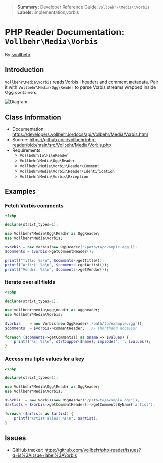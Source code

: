 > **Summary:** Developer Reference Guide: `Vollbehr\\Media\\Vorbis`
> **Labels:** implementation,vorbis


# PHP Reader Documentation: `Vollbehr\Media\Vorbis`
By [svollbehr](https://github.com/svollbehr)

## Introduction
`Vollbehr\Media\Vorbis` reads Vorbis I headers and comment metadata. Pair it with
`Vollbehr\Media\Ogg\Reader` to parse Vorbis streams wrapped inside Ogg containers.

![Diagram](model/model.vorbis.png)

## Class Information

- Documentation: <https://developers.vollbehr.io/docs/api/Vollbehr/Media/Vorbis.html>
- Source: <https://github.com/vollbehr/php-reader/blob/main/src/Vollbehr/Media/Vorbis.php>
- Requirements:
  - `Vollbehr\Io\FileReader`
  - `Vollbehr\Media\Ogg\Reader`
  - `Vollbehr\Media\Vorbis\Header\Comment`
  - `Vollbehr\Media\Vorbis\Header\Identification`
  - `Vollbehr\Media\Vorbis\Exception`

## Examples
### Fetch Vorbis comments

```php
<?php

declare(strict_types=1);

use Vollbehr\Media\Ogg\Reader as OggReader;
use Vollbehr\Media\Vorbis;

$vorbis = new Vorbis(new OggReader('/path/to/example.ogg'));
$comments = $vorbis->getCommentHeader();

printf("Title: %s\n", $comments->getTitle());
printf("Artist: %s\n", $comments->getArtist());
printf("Vendor: %s\n", $comments->getVendor());
```

### Iterate over all fields

```php
<?php

declare(strict_types=1);

use Vollbehr\Media\Ogg\Reader as OggReader;
use Vollbehr\Media\Vorbis;

$vorbis    = new Vorbis(new OggReader('/path/to/example.ogg'));
$comments  = $vorbis->commentHeader;   // shorthand accessor

foreach ($comments->getComments() as $name => $values) {
    printf("%s: %s\n", strtoupper($name), implode(', ', $values));
}
```

### Access multiple values for a key

```php
<?php

declare(strict_types=1);

use Vollbehr\Media\Ogg\Reader as OggReader;
use Vollbehr\Media\Vorbis;

$vorbis  = new Vorbis(new OggReader('/path/to/example.ogg'));
$artists = $vorbis->getCommentHeader()->getCommentsByName('artist');

foreach ($artists as $artist) {
    printf("Artist alias: %s\n", $artist);
}
```

## Issues
- GitHub tracker: <https://github.com/vollbehr/php-reader/issues?q=is%3Aissue+label%3AVorbis>
